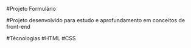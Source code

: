#Projeto Formulário

#Projeto desenvolvido para estudo e aprofundamento em conceitos de front-end

#Técnologias
#HTML
#CSS
